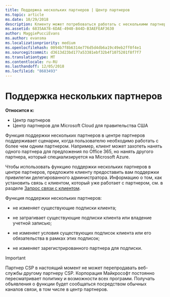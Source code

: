 ```yaml
---
title: Поддержка нескольких партнеров | Центр партнеров
ms.topic: article
ms.date: 10/29/2018
description: Клиенту может потребоваться работать с несколькими партнерами в рамках программы поставщиков облачных решений, специализирующимися на разных услугах.
ms.assetid: 6835AA78-6DAE-4940-844D-B3AEFEAF3630
author: MaggiePucciEvans
ms.author: evansma
ms.localizationpriority: medium
ms.openlocfilehash: 0094b7f8b6314e776d5d4db6a19c49eb2ff0f4e1
ms.sourcegitcommit: d3613d23bd177a53381ebf32b4f1075201f8f7f7
ms.translationtype: MT
ms.contentlocale: ru-RU
ms.lasthandoff: 12/05/2018
ms.locfileid: "8683493"
---
```

# <a name="multi-partner-support"></a>Поддержка нескольких партнеров

**Относится к:**

-  Центр партнеров
-  Центр партнеров для Microsoft Cloud для правительства США


Функция поддержки нескольких партнеров в центре партнеров поддерживает сценарии, когда пользователю необходимо работать с более чем одним партнером. Например, клиент может захотеть нанять одного партнера для предложения по Office 365, но нанять другого партнера, который специализируется на Microsoft Azure.

Чтобы использовать функцию поддержки нескольких партнеров в центре партнеров, предложите клиенту предоставить вам поддержки привилегии делегированного администратора. Информацию о том, как установить связь с клиентом, который уже работает с партнером, см. в разделе [Запрос связи с клиентом](request-a-relationship-with-a-customer.md).

Функция поддержки нескольких партнеров:

-   не изменяет существующие подписки клиента;

-   не затрагивает существующие подписки клиента или владение учетной записью;

-   не изменяет условия существующих подписок клиента или его обязательства в рамках этих подписок;

-   не изменяет зарегистрированного партнера для подписки.

> [!IMPORTANT]  
> Партнер CSP в настоящий момент не может перепродавать веб-службы другому партнеру CSP. Корпорация Майкрософт постоянно пересматривает политику и возможности всех программ. Получать объявления о функции будет сообщаться посредством обычных каналов связи, в том числе в центр партнеров.  

 






